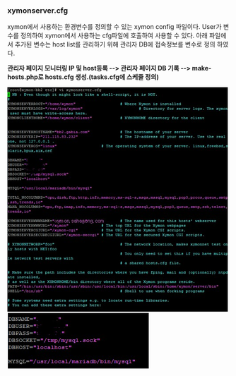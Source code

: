### xymonserver.cfg

xymon에서 사용하는 환경변수를 정의할 수 있는 xymon config 파일이다.
User가 변수를 정의하여 xymon에서 사용하는 cfg파일에 호출하여 사용할 수 있다.
아래 파일에서 추가된 변수는 host list를 관리하기 위해 관리자 DB에 접속정보를 변수로 정의 하였다.

**관리자 페이지 모니터링 IP 및 host등록 --> 관리자 페이지 DB 기록 --> make-hosts.php로 hosts.cfg 생성.(tasks.cfg에 스케줄 정의)**

![텍스트](https://github.com/sahagong/xymon/blob/master/img/xymonserver.cfg.jpg)  
![텍스트](https://github.com/sahagong/xymon/blob/master/img/xymonserver.cfg_DB.jpg)
